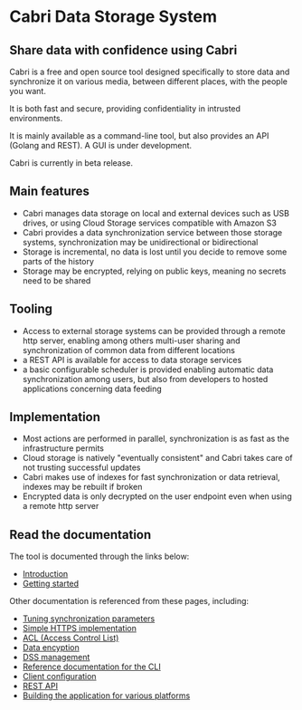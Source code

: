 # Cabri Data Storage System

## Share data with confidence using Cabri

Cabri is a free and open source tool designed specifically to store data
and synchronize it on various media, between different places, with the people you want.

It is both fast and secure, providing confidentiality in intrusted environments.

It is mainly available as a command-line tool, but also provides an API (Golang and REST).
A GUI is under development.

Cabri is currently in beta release.

## Main features

- Cabri manages data storage on local and external devices such as USB drives,
or using Cloud Storage services compatible with Amazon S3
- Cabri provides a data synchronization service between those storage systems,
  synchronization may be unidirectional or bidirectional 
- Storage is incremental, no data is lost until you decide to remove some parts of the history
- Storage may be encrypted, relying on public keys, meaning no secrets need to be shared

## Tooling

- Access to external storage systems can be provided through a remote http server,
enabling among others multi-user sharing and synchronization of common data
from different locations
- a REST API is available for access to data storage services
- a basic configurable scheduler is provided enabling automatic data synchronization among users,
but also from developers to hosted applications concerning data feeding

## Implementation

- Most actions are performed in parallel, synchronization is as fast as the infrastructure permits
- Cloud storage is natively "eventually consistent" and Cabri takes care of not trusting successful updates
- Cabri makes use of indexes for fast synchronization or data retrieval, indexes may be rebuilt if broken
- Encrypted data is only decrypted on the user endpoint even when using a remote http server

## Read the documentation

The tool is documented through the links below:

- [Introduction](doc/intro.md)
- [Getting started](doc/gscli.md)

Other documentation is referenced from these pages, including:

- [Tuning synchronization parameters](doc/synctune.md)
- [Simple HTTPS implementation](doc/https.md)
- [ACL (Access Control List)](doc/acl.md)
- [Data encyption](doc/encrypt.md)
- [DSS management](doc/mng.md)
- [Reference documentation for the CLI](doc/cliref.md)
- [Client configuration](doc/cliconf.md)
- [REST API](doc/restapi.md)
- [Building the application for various platforms](doc/build.md)
